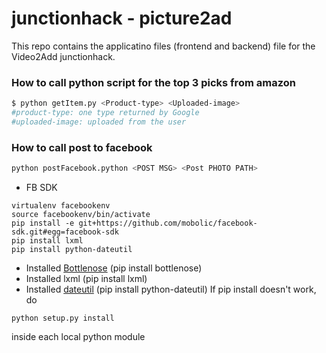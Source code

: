 # junctionhack - picture2ad

This repo contains the applicatino files (frontend and backend) file for the Video2Add junctionhack.

### How to call python script for the top 3 picks from amazon
```bash
$ python getItem.py <Product-type> <Uploaded-image>
#product-type: one type returned by Google
#uploaded-image: uploaded from the user
```

### How to call post to facebook
```bash
python postFacebook.python <POST MSG> <Post PHOTO PATH>
```

* FB SDK
```
virtualenv facebookenv
source facebookenv/bin/activate
pip install -e git+https://github.com/mobolic/facebook-sdk.git#egg=facebook-sdk
pip install lxml
pip install python-dateutil
```

* Installed [Bottlenose](https://github.com/lionheart/bottlenose) (pip install bottlenose)
* Installed lxml (pip install lxml)
* Installed [dateutil](http://labix.org/python-dateutil) (pip install python-dateutil)
If pip install doesn't work, do 
```
python setup.py install
```
inside each local python module

